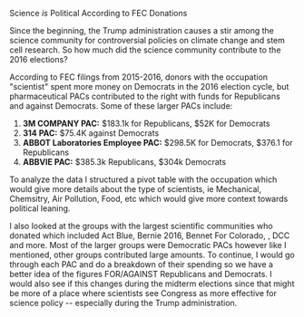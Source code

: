 Science *is* Political According to FEC Donations

Since the beginning, the Trump administration causes a stir among the science community for controversial policies on 
climate change and stem cell research. So how much did the science community contribute to the 2016 elections?

According to FEC filings from 2015-2016, donors with the occupation "scientist" spent more money on Democrats in the 2016
election cycle, but pharmaceutical PACs contributed to the right with funds for Republicans and against Democrats.
Some of these larger PACs include:
1. **3M COMPANY PAC:** $183.1k for Republicans, $52K for Democrats 
2. **314 PAC:** $75.4K against Democrats
3. **ABBOT Laboratories Employee PAC:** $298.5K for Democrats, $376.1 for Republicans 
4. **ABBVIE PAC:** $385.3k Republicans, $304k Democrats

To analyze the data I structured a pivot table with the occupation which would give more details 
about the type of scientists, ie Mechanical, Chemsitry, Air Pollution, Food, etc which would give more context 
towards political leaning. 

I also looked at the groups with the largest scientific communities who donated which included Act Blue, Bernie 2016, Bennet For Colorado, , DCC and more. 
Most of the larger groups were Democratic PACs however like I mentioned, other groups contributed large amounts. To continue, I would go through each PAC and do a breakdown of their spending so we have a better idea of the figures FOR/AGAINST Republicans and Democrats. I would also see if this changes during the midterm elections since that might be more of a place where scientists see Congress as more effective for science policy -- especially during the Trump administration.
